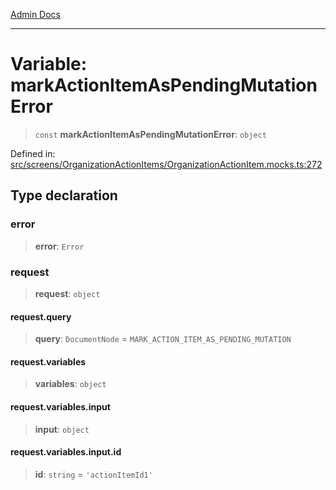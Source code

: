 [Admin Docs](/)

***

# Variable: markActionItemAsPendingMutationError

> `const` **markActionItemAsPendingMutationError**: `object`

Defined in: [src/screens/OrganizationActionItems/OrganizationActionItem.mocks.ts:272](https://github.com/PalisadoesFoundation/talawa-admin/blob/main/src/screens/OrganizationActionItems/OrganizationActionItem.mocks.ts#L272)

## Type declaration

### error

> **error**: `Error`

### request

> **request**: `object`

#### request.query

> **query**: `DocumentNode` = `MARK_ACTION_ITEM_AS_PENDING_MUTATION`

#### request.variables

> **variables**: `object`

#### request.variables.input

> **input**: `object`

#### request.variables.input.id

> **id**: `string` = `'actionItemId1'`
